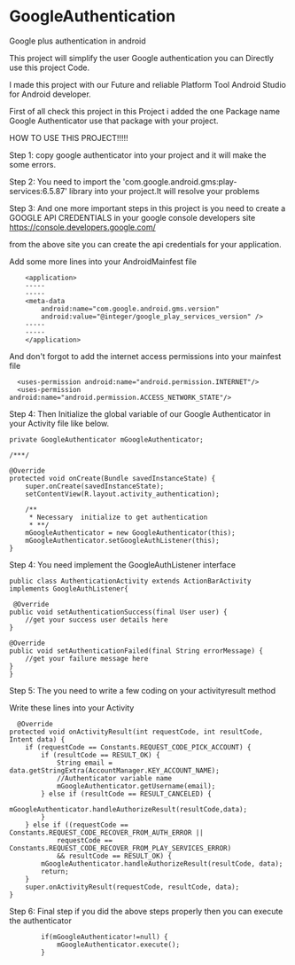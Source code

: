 GoogleAuthentication
====================

Google plus authentication in android


This project will simplify the user Google authentication you can Directly use this project Code.

I made this project with our Future and reliable Platform Tool Android Studio for Android developer.

First of all check this project in this Project i added the one Package name Google Authenticator use that package with your project.

HOW TO USE THIS PROJECT!!!!!


Step 1: copy google authenticator into your project and it will make the some errors.

Step 2: You need to import the 'com.google.android.gms:play-services:6.5.87' library into your project.It will resolve your problems

Step 3: And one more important steps in this project is you need to create a GOOGLE API CREDENTIALS in your google 
console developers site https://console.developers.google.com/  

from the above site you can create the api credentials for your application.

Add some more lines into your AndroidMainfest file

        <application>
        -----
        -----
        <meta-data
            android:name="com.google.android.gms.version"
            android:value="@integer/google_play_services_version" />
        -----
        -----
        </application>
        
And don't forgot to add the internet access permissions into your mainfest file

      <uses-permission android:name="android.permission.INTERNET"/>
      <uses-permission android:name="android.permission.ACCESS_NETWORK_STATE"/>

Step 4: Then Initialize the global variable of our Google Authenticator in your Activity file like below.

   
    private GoogleAuthenticator mGoogleAuthenticator;
   
    /***/
   
    @Override
    protected void onCreate(Bundle savedInstanceState) {
        super.onCreate(savedInstanceState);
        setContentView(R.layout.activity_authentication);

        /**
         * Necessary  initialize to get authentication
         * **/
        mGoogleAuthenticator = new GoogleAuthenticator(this);
        mGoogleAuthenticator.setGoogleAuthListener(this);
    }
    
    

Step 4: You need implement the GoogleAuthListener interface 
      
    public class AuthenticationActivity extends ActionBarActivity implements GoogleAuthListener{
    
     @Override
    public void setAuthenticationSuccess(final User user) {
        //get your success user details here
    }

    @Override
    public void setAuthenticationFailed(final String errorMessage) {
        //get your failure message here
    }
    }
    
Step 5: The you need to write a few coding on your activityresult method

Write these  lines into your Activity

      @Override
    protected void onActivityResult(int requestCode, int resultCode, Intent data) {
        if (requestCode == Constants.REQUEST_CODE_PICK_ACCOUNT) {
            if (resultCode == RESULT_OK) {
                String email = data.getStringExtra(AccountManager.KEY_ACCOUNT_NAME);
                //Authenticator variable name
                mGoogleAuthenticator.getUsername(email);
            } else if (resultCode == RESULT_CANCELED) {
                mGoogleAuthenticator.handleAuthorizeResult(resultCode,data);
            }
        } else if ((requestCode == Constants.REQUEST_CODE_RECOVER_FROM_AUTH_ERROR ||
                requestCode == Constants.REQUEST_CODE_RECOVER_FROM_PLAY_SERVICES_ERROR)
                && resultCode == RESULT_OK) {
            mGoogleAuthenticator.handleAuthorizeResult(resultCode, data);
            return;
        }
        super.onActivityResult(requestCode, resultCode, data);
    }

Step 6: Final step if you did the above steps properly then you can execute the authenticator 

            if(mGoogleAuthenticator!=null) {
                mGoogleAuthenticator.execute();
            }

  



